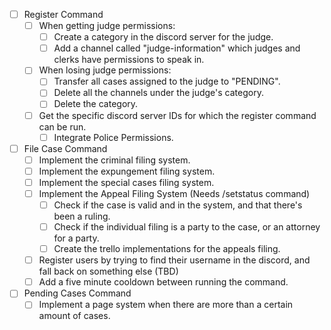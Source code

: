 - [ ] Register Command
    - [ ] When getting judge permissions:
        - [ ] Create a category in the discord server for the judge.
        - [ ] Add a channel called "judge-information" which judges and clerks have permissions to speak in.
    - [ ] When losing judge permissions:
        - [ ] Transfer all cases assigned to the judge to "PENDING".
        - [ ] Delete all the channels under the judge's category.
        - [ ] Delete the category.
    - [ ] Get the specific discord server IDs for which the register command can be run.
        - [ ] Integrate Police Permissions.

- [ ] File Case Command
    - [ ] Implement the criminal filing system.
    - [ ] Implement the expungement filing system.
    - [ ] Implement the special cases filing system.
    - [ ] Implement the Appeal Filing System (Needs /setstatus command)
        - [ ] Check if the case is valid and in the system, and that there's been a ruling.
        - [ ] Check if the individual filing is a party to the case, or an attorney for a party.
        - [ ] Create the trello implementations for the appeals filing.
    - [ ] Register users by trying to find their username in the discord, and fall back on something else (TBD)
    - [ ] Add a five minute cooldown between running the command.

- [ ] Pending Cases Command
    - [ ] Implement a page system when there are more than a certain amount of cases.